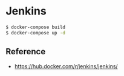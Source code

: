 # Jenkins

```bash
$ docker-compose build
$ docker-compose up -d
```

## Reference
- https://hub.docker.com/r/jenkins/jenkins/
